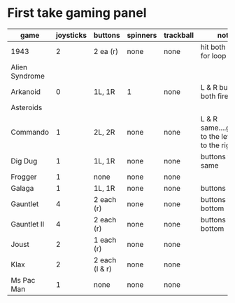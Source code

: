 # First take gaming panel

| game | joysticks | buttons | spinners | trackball | notes |
| --- | --- | --- | --- | --- | --- |
| 1943 | 2 | 2 ea (r) | none | none | hit both buttons for loop |
| Alien Syndrome |  |  |  |  |  |
| Arkanoid | 0 | 1L, 1R | 1 | none | L & R button both fire |
| Asteroids | | | | | |
| Commando | 1 | 2L, 2R | none | none | L & R same....grenade to the left, fire to the right |
| Dig Dug | 1 | 1L, 1R | none | none | buttons the same |
| Frogger | 1 | none | none | none | |
| Galaga | 1 | 1L, 1R | none | none | buttons same |
| Gauntlet | 4 | 2 each (r) | none | none | buttons top and bottom |
| Gauntlet II | 4 | 2 each (r) | none | none | buttons top and bottom |
| Joust | 2 | 1 each (r) | none | none | |
| Klax | 2 | 2 each (l & r) | none | none | |
| Ms Pac Man | 1 | none | none | none | |


